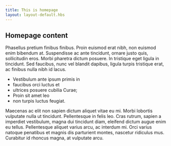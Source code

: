 ```yaml
---
title: This is homepage
layout: layout-default.hbs
---
```

## Homepage content

Phasellus pretium finibus finibus. Proin euismod erat nibh, non euismod enim bibendum at. Suspendisse ac ante tincidunt, ornare justo quis, sollicitudin eros. Morbi pharetra dictum posuere. In tristique eget ligula in tincidunt. Sed faucibus, nunc vel blandit dapibus, ligula turpis tristique erat, ac finibus nulla nibh id lacus. 

- Vestibulum ante ipsum primis in 
- faucibus orci luctus et
- ultrices posuere cubilia Curae; 
- Proin sit amet leo
- non turpis luctus feugiat. 

Maecenas ac elit non sapien dictum aliquet vitae eu mi. Morbi lobortis vulputate nulla ut tincidunt. Pellentesque in felis leo. Cras rutrum, sapien a imperdiet vestibulum, magna dui tincidunt diam, eleifend dictum augue enim eu tellus. Pellentesque aliquet varius arcu, ac interdum mi. Orci varius natoque penatibus et magnis dis parturient montes, nascetur ridiculus mus. Curabitur id rhoncus magna, at vulputate arcu.